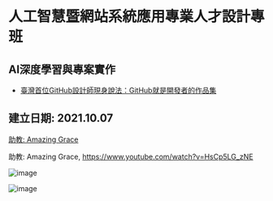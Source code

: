 # 人工智慧暨網站系統應用專業人才設計專班

## AI深度學習與專案實作

* [臺灣首位GitHub設計師現身說法：GitHub就是開發者的作品集](https://www.ithome.com.tw/news/95284)

## 建立日期: 2021.10.07

[助教: Amazing Grace](https://www.youtube.com/watch?v=HsCp5LG_zNE)

助教: Amazing Grace, https://www.youtube.com/watch?v=HsCp5LG_zNE

![image](https://user-images.githubusercontent.com/89304181/136153131-edc3e8b1-313e-4071-8c2d-473cfe1b7209.png)

![image](https://user-images.githubusercontent.com/89304181/136304985-7ec94735-4072-4e57-b269-50ec2f8264ee.png)



